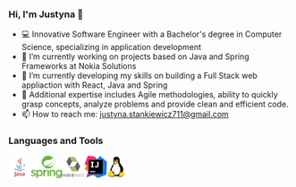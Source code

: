 ### Hi, I'm Justyna 👋
- 💻 Innovative Software Engineer with a Bachelor's degree in Computer Science, specializing in application development
- 🔭 I’m currently working on projects based on Java and Spring Frameworks at Nokia Solutions
- 🌱 I’m currently developing my skills on building a Full Stack web appliaction with React, Java and Spring
- 🧐 Additional expertise includes Agile methodologies, ability to quickly grasp concepts, analyze problems and provide clean and efficient code.
- 📫 How to reach me: justyna.stankiewicz711@gmail.com

### Languages and Tools
<img align="left" alt="Java" height="40px" src="https://github.com/JustynaStankiewicz/JustynaStankiewicz/blob/main/img/java.png"/>
<img align="left" alt="Spring" height="40px" src="https://github.com/JustynaStankiewicz/JustynaStankiewicz/blob/main/img/spring.png"/>
<img align="left" alt="Hibernate" height="40px" src="https://github.com/JustynaStankiewicz/JustynaStankiewicz/blob/main/img/hibernate.png"/>
<img align="left" alt="IntelliJ" height="40px" src="https://github.com/JustynaStankiewicz/JustynaStankiewicz/blob/main/img/intellij.png"/>
<img align="left" alt="Linux" height="40px" src="https://github.com/JustynaStankiewicz/JustynaStankiewicz/blob/main/img/linux.png"/>
<!--
**JustynaStankiewicz/JustynaStankiewicz** is a ✨ _special_ ✨ repository because its `README.md` (this file) appears on your GitHub profile.
-->
